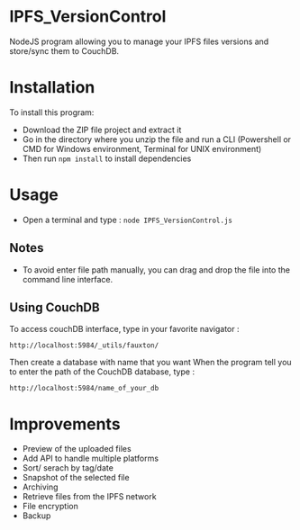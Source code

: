 # IPFS_VersionControl

NodeJS program allowing you to manage your IPFS files versions and store/sync them to CouchDB.

# Installation

To install this program:

- Download the ZIP file project and extract it
- Go in the directory where you unzip the file and run a CLI (Powershell or CMD for Windows environment, Terminal for UNIX environment)
- Then run ```npm install``` to install dependencies

# Usage

- Open a terminal and type : ```node IPFS_VersionControl.js```

## Notes
- To avoid enter file path manually, you can drag and drop the file into the command line interface.


## Using CouchDB

To access couchDB interface, type in your favorite navigator :

```
http://localhost:5984/_utils/fauxton/
```

Then create a database with name that you want
When the program tell you to enter the path of the CouchDB database, type :

```
http://localhost:5984/name_of_your_db
```


# Improvements

- Preview of the uploaded files
- Add API to handle multiple platforms
- Sort/ serach by tag/date
- Snapshot of the selected file
- Archiving
- Retrieve files from the IPFS network
- File encryption
- Backup
